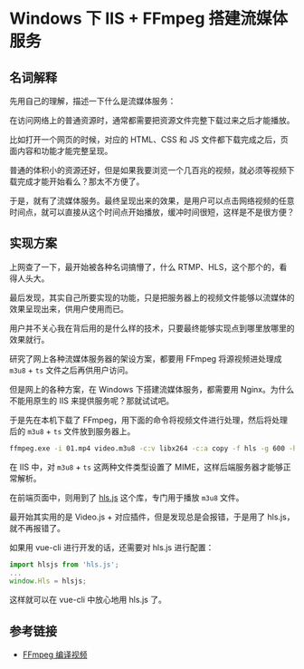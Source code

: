# Windows 下 IIS + FFmpeg 搭建流媒体服务

## 名词解释

先用自己的理解，描述一下什么是流媒体服务：

在访问网络上的普通资源时，通常都需要把资源文件完整下载过来之后才能播放。

比如打开一个网页的时候，对应的 HTML、CSS 和 JS 文件都下载完成之后，页面内容和功能才能完整呈现。

普通的体积小的资源还好，但是如果我要浏览一个几百兆的视频，就必须等视频下载完成才能开始看么？那太不方便了。

于是，就有了流媒体服务。最终呈现出来的效果，是用户可以点击网络视频的任意时间点，就可以直接从这个时间点开始播放，缓冲时间很短，这样是不是很方便？

## 实现方案

上网查了一下，最开始被各种名词搞懵了，什么 RTMP、HLS，这个那个的，看得人头大。

最后发现，其实自己所要实现的功能，只是把服务器上的视频文件能够以流媒体的效果呈现出来，供用户使用而已。

用户并不关心我在背后用的是什么样的技术，只要最终能够实现点到哪里放哪里的效果就行。

研究了网上各种流媒体服务器的架设方案，都要用 FFmpeg 将源视频进处理成 `m3u8` + `ts` 文件之后再供用户访问。

但是网上的各种方案，在 Windows 下搭建流媒体服务，都需要用 Nginx。为什么不能用原生的 IIS 来提供服务呢？那就试试吧。

于是先在本机下载了 FFmpeg，用下面的命令将视频文件进行处理，然后将处理后的 `m3u8` + `ts` 文件放到服务器上。

```sh
ffmpeg.exe -i 01.mp4 video.m3u8 -c:v libx264 -c:a copy -f hls -g 600 -hls_list_size 0
```

在 IIS 中，对 `m3u8` + `ts` 这两种文件类型设置了 MIME，这样后端服务器才能够正常解析。

在前端页面中，则用到了 [hls.js](https://github.com/video-dev/hls.js) 这个库，专门用于播放 `m3u8` 文件。

最开始其实用的是 Video.js + 对应插件，但是发现总是会报错，于是用了 hls.js，就不再报错了。

如果用 vue-cli 进行开发的话，还需要对 hls.js 进行配置：

```js
import hlsjs from 'hls.js';
...
window.Hls = hlsjs;
```

这样就可以在 vue-cli 中放心地用 hls.js 了。

## 参考链接

- [FFmpeg 编译视频](https://www.notion.so/FFmpeg-0c3b5e659c4a4b159c22e66a1891c928)
